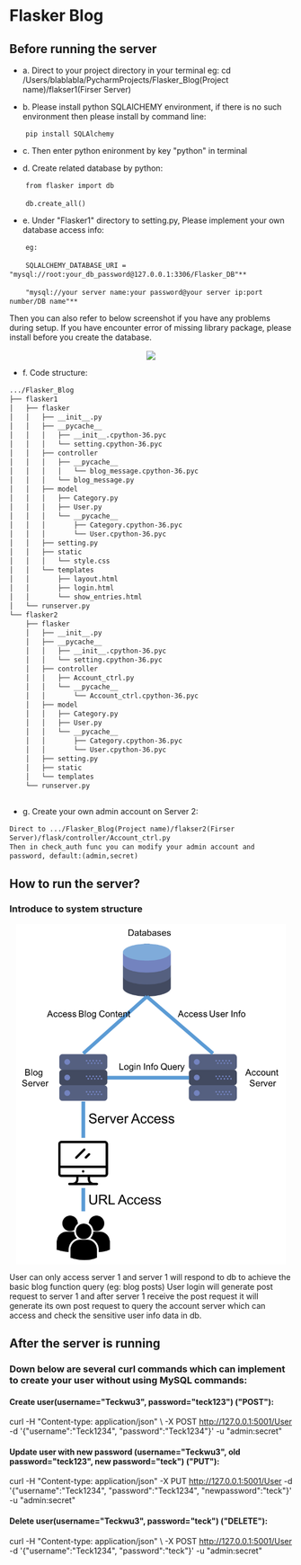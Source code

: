 # Flasker Blog #
## Before running the server ##
- a. Direct to your project directory in your terminal eg: cd /Users/blablabla/PycharmProjects/Flasker_Blog(Project name)/flakser1(Firser Server)


- b. Please install python SQLAlCHEMY environment, if there is no such environment then please install by command line: 

```
    pip install SQLAlchemy
```

- c. Then enter python enironment by key "python" in terminal


- d. Create related database by python:
```
    from flasker import db

    db.create_all()
```

- e. Under "Flasker1" directory to setting.py, Please implement your own database access info:
```
    eg:

    SQLALCHEMY_DATABASE_URI = "mysql://root:your_db_password@127.0.0.1:3306/Flasker_DB"**

    "mysql://your server name:your password@your server ip:port number/DB name"**
```

Then you can also refer to below screenshot if you have any problems during setup.
If you have encounter error of missing library package, please install before you create the database.
<p align="center">
<img src="https://github.com/Joe627487136/flasker_lab1/blob/master/Setup_Screenshot/Screenshot%202017-09-26%2015.10.17.png" width="480" align="center">
</p>

- f. Code structure:
```
.../Flasker_Blog
├── flasker1
│   ├── flasker
│   │   ├── __init__.py
│   │   ├── __pycache__
│   │   │   ├── __init__.cpython-36.pyc
│   │   │   └── setting.cpython-36.pyc
│   │   ├── controller
│   │   │   ├── __pycache__
│   │   │   │   └── blog_message.cpython-36.pyc
│   │   │   └── blog_message.py
│   │   ├── model
│   │   │   ├── Category.py
│   │   │   ├── User.py
│   │   │   └── __pycache__
│   │   │       ├── Category.cpython-36.pyc
│   │   │       └── User.cpython-36.pyc
│   │   ├── setting.py
│   │   ├── static
│   │   │   └── style.css
│   │   └── templates
│   │       ├── layout.html
│   │       ├── login.html
│   │       └── show_entries.html
│   └── runserver.py
└── flasker2
    ├── flasker
    │   ├── __init__.py
    │   ├── __pycache__
    │   │   ├── __init__.cpython-36.pyc
    │   │   └── setting.cpython-36.pyc
    │   ├── controller
    │   │   ├── Account_ctrl.py
    │   │   └── __pycache__
    │   │       └── Account_ctrl.cpython-36.pyc
    │   ├── model
    │   │   ├── Category.py
    │   │   ├── User.py
    │   │   └── __pycache__
    │   │       ├── Category.cpython-36.pyc
    │   │       └── User.cpython-36.pyc
    │   ├── setting.py
    │   ├── static
    │   └── templates
    └── runserver.py


```

- g. Create your own admin account on Server 2:
```
Direct to .../Flasker_Blog(Project name)/flakser2(Firser Server)/flask/controller/Account_ctrl.py
Then in check_auth func you can modify your admin account and password, default:(admin,secret)
```
## How to run the server?

### Introduce to system structure ###
<p align="center">
<img src="https://github.com/Joe627487136/Network_project_flasker_web/blob/master/Setup_Screenshot/Flasker_Struct.png" width="480" align="center">
</p>

User can only access server 1 and server 1 will respond to db to achieve the basic blog function query (eg: blog posts)
User login will generate post request to server 1 and after server 1 receive the post request it will generate its own post request to query the account server which can access and check the sensitive user info data in db.


## After the server is running ##

### Down below are several curl commands which can implement to create your user without using MySQL commands: ###

#### Create user(username="Teckwu3", password="teck123") ("POST"):
curl -H "Content-type: application/json" \ -X POST http://127.0.0.1:5001/User -d '{"username":"Teck1234", "password":"Teck1234"}' -u "admin:secret"

#### Update user with new password (username="Teckwu3", old password="teck123", new password="teck") ("PUT"):
curl -H "Content-type: application/json"  -X PUT http://127.0.0.1:5001/User -d '{"username":"Teck1234", "password":"Teck1234", "newpassword":"teck"}' -u "admin:secret"

#### Delete user(username="Teckwu3", password="teck") ("DELETE"):
curl -H "Content-type: application/json" \ -X POST http://127.0.0.1:5001/User -d '{"username":"Teck1234", "password":"teck"}' -u "admin:secret"
